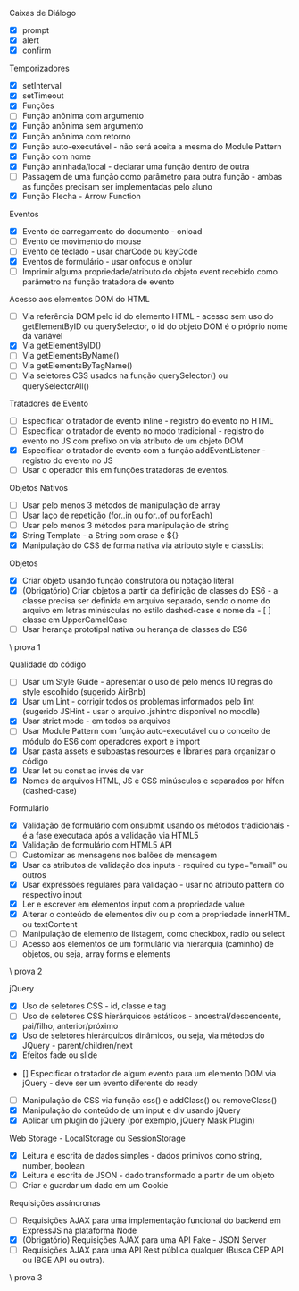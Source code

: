 Caixas de Diálogo
- [x] prompt
- [x] alert
- [x] confirm

Temporizadores
- [x] setInterval
- [x] setTimeout
- [x] Funções
- [ ] Função anônima com argumento
- [x] Função anônima sem argumento
- [x] Função anônima com retorno
- [x] Função auto-executável - não será aceita a mesma do Module Pattern
- [x] Função com nome
- [x] Função aninhada/local - declarar uma função dentro de outra
- [ ] Passagem de uma função como parâmetro para outra função - ambas as funções precisam ser implementadas pelo aluno
- [x] Função Flecha - Arrow Function

Eventos
- [x] Evento de carregamento do documento - onload
- [ ] Evento de movimento do mouse
- [ ] Evento de teclado - usar charCode ou keyCode
- [x] Eventos de formulário - usar onfocus e onblur
- [ ] Imprimir alguma propriedade/atributo do objeto event recebido como parâmetro na função tratadora de evento

Acesso aos elementos DOM do HTML
- [ ] Via referência DOM pelo id do elemento HTML - acesso sem uso do getElementByID ou querySelector, o id do objeto DOM é o próprio nome da variável
- [x] Via getElementByID()
- [ ] Via getElementsByName()
- [ ] Via getElementsByTagName()
- [ ] Via seletores CSS usados na função querySelector() ou querySelectorAll()

Tratadores de Evento
- [ ] Especificar o tratador de evento inline - registro do evento no HTML
- [ ] Especificar o tratador de evento no modo tradicional - registro do evento no JS com prefixo on via atributo de um objeto DOM
- [x] Especificar o tratador de evento com a função addEventListener - registro do evento no JS
- [ ] Usar o operador this em funções tratadoras de eventos.

Objetos Nativos
- [ ] Usar pelo menos 3 métodos de manipulação de array
- [ ] Usar laço de repetição (for..in ou for..of ou forEach)
- [ ] Usar pelo menos 3 métodos para manipulação de string
- [x] String Template - a String com crase e ${}
- [x] Manipulação do CSS de forma nativa via atributo style e classList

Objetos
- [x] Criar objeto usando função construtora ou notação literal
- [x] (Obrigatório) Criar objetos a partir da definição de classes do ES6 - a classe precisa ser definida em arquivo separado, sendo o nome do arquivo em letras minúsculas no estilo dashed-case e nome da - [ ] classe em UpperCamelCase
- [ ] Usar herança prototipal nativa ou herança de classes do ES6

\\ prova 1

Qualidade do código
- [ ] Usar um Style Guide - apresentar o uso de pelo menos 10 regras do style escolhido (sugerido AirBnb)
- [x] Usar um Lint - corrigir todos os problemas informados pelo lint (sugerido JSHint - usar o arquivo .jshintrc disponível no moodle)
- [x] Usar strict mode - em todos os arquivos
- [ ] Usar Module Pattern com função auto-executável ou o conceito de módulo do ES6 com operadores export e import
- [x] Usar pasta assets e subpastas resources e libraries para organizar o código
- [x] Usar let ou const ao invés de var
- [x] Nomes de arquivos HTML, JS e CSS minúsculos e separados por hífen (dashed-case)

Formulário
- [x] Validação de formulário com onsubmit usando os métodos tradicionais - é a fase executada após a validação via HTML5
- [x] Validação de formulário com HTML5 API
- [ ] Customizar as mensagens nos balões de mensagem
- [x] Usar os atributos de validação dos inputs - required ou type="email" ou outros
- [x] Usar expressões regulares para validação - usar no atributo pattern do respectivo input
- [x] Ler e escrever em elementos input com a propriedade value
- [x] Alterar o conteúdo de elementos div ou p com a propriedade innerHTML ou textContent
- [ ] Manipulação de elemento de listagem, como checkbox, radio ou select
- [ ] Acesso aos elementos de um formulário via hierarquia (caminho) de objetos, ou seja, array forms e elements

\\ prova 2

jQuery
- [x] Uso de seletores CSS - id, classe e tag
- [ ] Uso de seletores CSS hierárquicos estáticos - ancestral/descendente, pai/filho, anterior/próximo
- [x] Uso de seletores hierárquicos dinâmicos, ou seja, via métodos do JQuery - parent/children/next
- [x] Efeitos fade ou slide
- [] Especificar o tratador de algum evento para um elemento DOM via jQuery - deve ser um evento diferente do ready
- [ ] Manipulação do CSS via função css() e addClass() ou removeClass()
- [x] Manipulação do conteúdo de um input e div usando jQuery
- [x] Aplicar um plugin do jQuery (por exemplo, jQuery Mask Plugin)

Web Storage - LocalStorage ou SessionStorage
- [x] Leitura e escrita de dados simples - dados primivos como string, number, boolean
- [x] Leitura e escrita de JSON - dado transformado a partir de um objeto
- [ ] Criar e guardar um dado em um Cookie

Requisições assíncronas
- [ ] Requisições AJAX para uma implementação funcional do backend em ExpressJS na plataforma Node
- [x] (Obrigatório) Requisições AJAX para uma API Fake - JSON Server 
- [ ] Requisições AJAX para uma API Rest pública qualquer (Busca CEP API ou IBGE API ou outra).

\\ prova 3